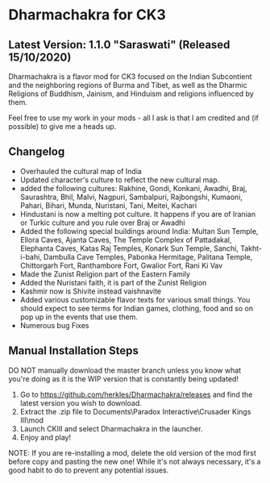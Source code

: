 # Dharmachakra for CK3

## Latest Version: 1.1.0 "Saraswati" (Released 15/10/2020)

Dharmachakra is a flavor mod for CK3 focused on the Indian Subcontient and the neighboring regions of Burma and Tibet, as well as the Dharmic Religions of Buddhism, Jainism, and Hinduism and religions influenced by them.

Feel free to use my work in your mods - all I ask is that I am credited and (if possible) to give me a heads up.

## Changelog

- Overhauled the cultural map of India
- Updated character's culture to reflect the new cultural map.
- added the following cultures: Rakhine, Gondi, Konkani, Awadhi, Braj, Saurashtra, Bhil, Malvi, Nagpuri, Sambalpuri, Rajbongshi, Kumaoni, Pahari, Bihari, Munda, Nuristani, Tani, Meitei, Kachari
- Hindustani is now a melting pot culture. It happens if you are of Iranian or Turkic culture and you rule over Braj or Awadhi
- Added the following special buildings around India: Multan Sun Temple, Ellora Caves, Ajanta Caves, The Temple Complex of Pattadakal, Elephanta Caves, Katas Raj Temples, Konark Sun Temple, Sanchi, Takht-i-bahi, Dambulla Cave Temples, Pabonka Hermitage, Palitana Temple, Chittorgarh Fort, Ranthambore Fort, Gwalior Fort, Rani Ki Vav
- Made the Zunist Religion part of the Eastern Family
- Added the Nuristani faith, it is part of the Zunist Religion
- Kashmir now is Shivite instead vaishnavite
- Added various customizable flavor texts for various small things. You should expect to see terms for Indian games, clothing, food and so on pop up in the events that use them.
- Numerous bug Fixes

## Manual Installation Steps

DO NOT manually download the master branch unless you know what you're doing as it is the WIP version that is constantly being updated!

1. Go to <https://github.com/herkles/Dharmachakra/releases> and find the latest version you wish to download.
2. Extract the .zip file to Documents\Paradox Interactive\Crusader Kings III\mod
3. Launch CKIII and select Dharmachakra in the launcher.
4. Enjoy and play!

NOTE: If you are re-installing a mod, delete the old version of the mod first before copy and pasting the new one! While it's not always necessary, it's a good habit to do to prevent any potential issues.
